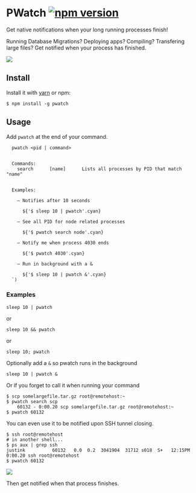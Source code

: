 # PWatch [![npm version](https://badge.fury.io/js/pwatch.svg)](https://badge.fury.io/js/pwatch)

Get native notifications when your long running processes finish!

Running Database Migrations? Deploying apps? Compiling? Transfering large files? Get notified when your process has finished.

![](https://github.com/mazlix/pwatch/raw/master/assets/pwatchinaction.png)

## Install

Install it with [yarn](https://github.com/yarnpkg/yarn/) or npm:

```
$ npm install -g pwatch
```

## Usage

Add `pwatch` at the end of your command.

```
  pwatch <pid | command>


  Commands:
    search      [name]      Lists all processes by PID that match "name"


  Examples:

    – Notifies after 10 seconds

      ${'$ sleep 10 | pwatch'.cyan}

    – See all PID for node related processes

      ${'$ pwatch search node'.cyan}

    – Notify me when process 4030 ends

      ${'$ pwatch 4030'.cyan}

    – Run in background with a &

      ${'$ sleep 10 | pwatch &'.cyan}
  `)
```

### Examples

```
sleep 10 | pwatch
```
or

```
sleep 10 && pwatch
```
or 

```
sleep 10; pwatch
```

Optionally add a `&` so pwatch runs in the background

```
sleep 10 | pwatch &
```

Or if you forget to call it when running your command

```
$ scp somelargefile.tar.gz root@remotehost:~
$ pwatch search scp
    60132 - 0:00.20 scp somelargefile.tar.gz root@remotehost:~
$ pwatch 60132
```

You can even use it to be notified upon SSH tunnel closing.
```
$ ssh root@remotehost
# in another shell...
$ ps aux | grep ssh
justink          60132   0.0  0.2  3041904  31712 s018  S+   12:15PM   0:00.20 ssh root@remotehost
$ pwatch 60132
```
![](https://github.com/mazlix/pwatch/raw/master/assets/pwatch.gif)

Then get notified when that process finishes.
